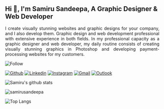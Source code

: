 ## Hi 👋, I'm Samiru Sandeepa, A Graphic Designer & Web Developer

<p align="justify">I create visually stunning websites and graphic designs for your company, and I also develop them. Graphic design and web development professional with extensive experience in both fields. In my professional capacity as a graphic designer and web developer, my daily routine consists of creating visually stunning graphics in Photoshop and developing payment-processing websites for my customers.</p>

![ Follow](https://img.shields.io/twitter/follow/yasiru_tishan?style=social)


<!-- Your badges
You can use the website to generate badges: https://shields.io/
-->

[![Github](https://img.shields.io/badge/-Github-000?style=flat&logo=Github&logoColor=white)](https://github.com/samirusandeepa/)
[![Linkedin](https://img.shields.io/badge/-LinkedIn-blue?style=flat&logo=Linkedin&logoColor=white)](https://www.linkedin.com/in/samirusandeepa/)
[![Instagram](https://img.shields.io/badge/-Instagram-c13584?style=flat&labelColor=c13584&logo=instagram&logoColor=white)](https://www.instagram.com/samirusandeepa/)
[![Gmail](https://img.shields.io/badge/-Gmail-c14438?style=flat&logo=Gmail&logoColor=white)](mailto:samirusandeepa72@gmail.com)
[![Outlook](https://img.shields.io/badge/-Outlook-0078D4?style=flat&logo=Microsoft-Outlook&logoColor=white)](mailto:samirusandeepa@outlook.com)

![Samiru's github stats](https://github-readme-stats.vercel.app/api?username=samirusandeepa&layout=compact&langs_count=8&theme=light)

<p><img align="center" src="https://github-readme-streak-stats.herokuapp.com/?user=samirusandeepa&" alt="samirusandeepa"></p>

![Top Langs](https://github-readme-stats.vercel.app/api/top-langs/?username=samirusandeepa&layout=compact&langs_count=8&theme=light)

<!-- This readme was created by Yasiru Tishan - https://github.com/yasirutishan -->
